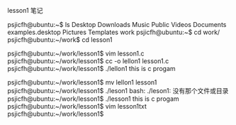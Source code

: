 lesson1 笔记

psjicfh@ubuntu:~$ ls
Desktop    Downloads         Music     Public     Videos
Documents  examples.desktop  Pictures  Templates  work
psjicfh@ubuntu:~$ cd work/
psjicfh@ubuntu:~/work$ cd lesson1

psjicfh@ubuntu:~/work/lesson1$ vim lesson1.c
psjicfh@ubuntu:~/work/lesson1$ cc -o lellon1 lesson1.c
psjicfh@ubuntu:~/work/lesson1$ ./lellon1
this is c progam

psjicfh@ubuntu:~/work/lesson1$ mv lellon1 lesson1
psjicfh@ubuntu:~/work/lesson1$ ./leson1
bash: ./leson1: 没有那个文件或目录
psjicfh@ubuntu:~/work/lesson1$ ./lesson1
this is c progam
psjicfh@ubuntu:~/work/lesson1$ vim lesson1txt
psjicfh@ubuntu:~/work/lesson1$ 
